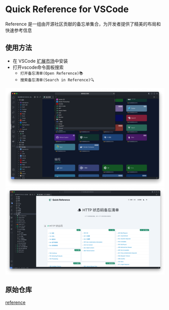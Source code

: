# Quick Reference for VSCode
Reference 是一组由开源社区贡献的备忘单集合，为开发者提供了精美的布局和快速参考信息

## 使用方法
- 在 VSCode [扩展市场](https://marketplace.visualstudio.com/items?itemName=jackiotyu.quick-reference)中安装
- 打开vscode命令面板搜索
    - `打开备忘清单(Open Reference)📚`
    - `搜索备忘清单(Search in Reference)🔍`

![预览](images/preview.png)
![预览2](images/preview2.png)

## 原始仓库
[reference](https://github.com/jaywcjlove/reference)